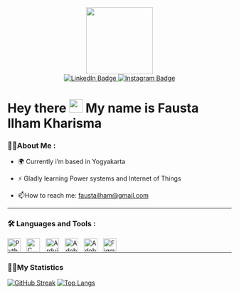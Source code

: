 <div id="header" align="center">
  <img src="https://media.giphy.com/media/xBTSwCTFkgfcdTjHMz/giphy.gif" width="150"/>
</div>

<div id="badges" align="center">
  <a href="https://www.linkedin.com/in/faustailham/">
    <img src="https://img.shields.io/badge/LinkedIn-blue?style=for-the-badge&logo=linkedin&logoColor=white" alt="LinkedIn Badge"/>
  </a>
  <a href="https://www.instagram.com/ilhamkhrsm/">
    <img src="https://img.shields.io/badge/Instagram-red?style=for-the-badge&logo=Instagram&logoColor=white" alt="Instagram Badge"/>
  </a>
  <br><img src="https://komarev.com/ghpvc/?username=ilhamkarisma&style=flat-square&color=blue" alt=""/></br>
</div>

<h1>
  Hey there
  <img src="https://media.giphy.com/media/hvRJCLFzcasrR4ia7z/giphy.gif" width="30px"/>
  My name is Fausta Ilham Kharisma
</h1>


### 👨‍💻About Me :
- 🌍 Currently i’m based in Yogyakarta

- :zap: Gladly learning Power systems and Internet of Things

- :mailbox:How to reach me: [faustailham@gmail.com](mailto:faustailham@gmail.com)


---


### :hammer_and_wrench: Languages and Tools :

<img align="left" alt="Python" width="30px" style="padding-right:10px;" src="https://cdn.jsdelivr.net/gh/devicons/devicon/icons/python/python-original.svg" />
<img align="left" alt="C" width="30px" style="padding-right:10px;" src="https://cdn.jsdelivr.net/gh/devicons/devicon/icons/c/c-original.svg" />
<img align="left" alt="Arduino" width="30px" style="padding-right:10px;" src="https://cdn.jsdelivr.net/gh/devicons/devicon/icons/arduino/arduino-original.svg" />
<img align="left" alt="Adobe Illustrator" width="30px" style="padding-right:10px;" src="https://cdn.jsdelivr.net/gh/devicons/devicon/icons/illustrator/illustrator-plain.svg" />
<img align="left" alt="Adobe Premier Pro" width="30px" style="padding-right:10px;" src="https://cdn.jsdelivr.net/gh/devicons/devicon/icons/premierepro/premierepro-original.svg" />
<img align="left" alt="Figma" width="30px" style="padding-right:10px;" src="https://cdn.jsdelivr.net/gh/devicons/devicon/icons/figma/figma-original.svg" />

<br>

---------------------------


### :woman_technologist:My Statistics
[![GitHub Streak](http://github-readme-streak-stats.herokuapp.com?user=ilhamkarisma&theme=onedark_duo&border_radius=5)](https://git.io/streak-stats)
[![Top Langs](https://github-readme-stats.vercel.app/api/top-langs/?username=ilhamkarisma)](https://github.com/anuraghazra/github-readme-stats)


